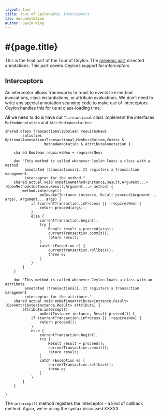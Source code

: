 ```yaml
---
layout: tour
title: Tour of Ceylon&#58; Interceptors
tab: documentation
author: Gavin King
---
```


# #{page.title}

This is the final part of the Tour of Ceylon. The 
[previous part](../annotations) disected annotations. 
This part covers Ceylons support for *interceptors*.

## Interceptors

An interceptor allows frameworks to react to events like method invocations, 
class instantiations, or attribute evaluations. We don't need to write any 
special annotation scanning code to make use of interceptors. Ceylon handles 
this for us at class-loading time.

All we need to do is have our `Transactional` class implement the interfaces 
`MethodAnnotation` and `AttributeAnnotation`:

<!-- lang: ceylon -->
    shared class Transactional(Boolean requiresNew)
            satisfies OptionalAnnotation<Transactional,Member<Bottom,Void>> &
                      MethodAnnotation & AttributeAnnotation {
             
        shared Boolean requiresNew = requiresNew;
         
        doc "This method is called whenever Ceylon loads a class with a method
             annotated |transactional|. It registers a transaction management
             interceptor for the method."
        shared actual void onDefineMethod<Instance,Result,Argument...>(OpenMethod<Instance,Result,Argument...> method) {
            method.intercept()
                    onInvoke(Instance instance, Result proceed(Argument... args), Argument... args) {
                if (currentTransaction.inProcess || !requiresNew) {
                    return proceed(args);
                }
                else {
                    currentTransaction.begin();
                    try {
                        Result result = proceed(args);
                        currentTransaction.commit();
                        return result;
                    }
                    catch (Exception e) {
                        currentTransaction.rollback();
                        throw e;
                    }
                }
            }
        }
         
        doc "This method is called whenever Ceylon loads a class with an attribute
             annotated |transactional|. It registers a transaction management
             interceptor for the attribute."
        shared actual void onDefineAttribute<Instance,Result>(OpenAttribute<Instance,Result> attribute) {
            attribute.intercept()
                    onGet(Instance instance, Result proceed()) {
                if (currentTransaction.inProcess || !requiresNew) {
                    return proceed();
                }
                else {
                    currentTransaction.begin();
                    try {
                        Result result = proceed();
                        currentTransaction.commit();
                        return result;
                    }
                    catch (Exception e) {
                        currentTransaction.rollback();
                        throw e;
                    }
                }
            }
        }
         
    }

The `intercept()` method registers the interceptor - a kind of callback method. 
Again, we're using the syntax discussed XXXXX.



